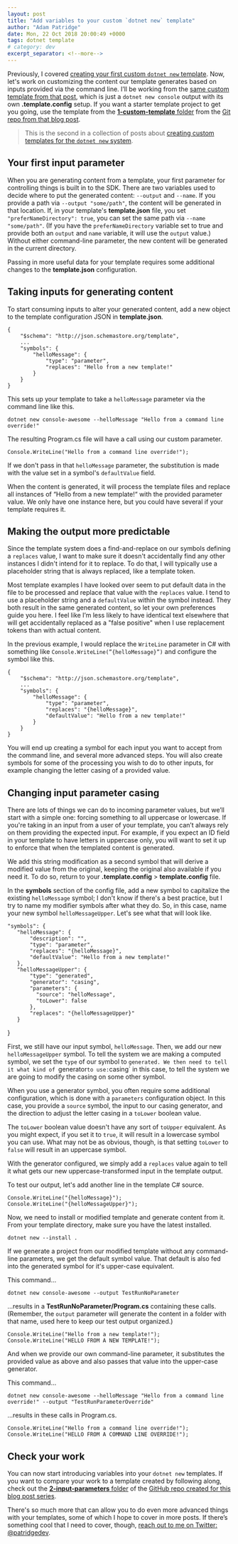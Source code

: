```yaml
---
layout: post
title: "Add variables to your custom `dotnet new` template"
author: "Adam Patridge"
date: Mon, 22 Oct 2018 20:00:49 +0000
tags: dotnet template
# category: dev
excerpt_separator: <!--more-->
---
```


Previously, I covered [creating your first custom `dotnet new` template](https://www.patridgedev.com/2018/10/09/making-a-custom-dotnet-new-template/). Now, let's work on customizing the content our template generates based on inputs provided via the command line. I’ll be working from the [same custom template from that post](https://www.patridgedev.com/2018/10/09/making-a-custom-dotnet-new-template/), which is just a `dotnet new console` output with its own **.template.config** setup. If you want a starter template project to get you going, use the template from the [**1-custom-template** folder](https://github.com/patridge/demo-custom-dotnet-template/tree/master/1-custom-template) from the [Git repo from that blog post](https://github.com/patridge/demo-custom-dotnet-template).

> This is the second in a collection of posts about [creating custom templates for the `dotnet new` system](https://www.patridgedev.com/tag/template/).

<!--more-->

## Your first input parameter

When you are generating content from a template, your first parameter for controlling things is built in to the SDK. There are two variables used to decide where to put the generated content: `--output` and `--name`. If you provide a path via `--output "some/path"`, the content will be generated in that location. If, in your template's **template.json** file, you set `"preferNameDirectory": true`, you can set the same path via `--name "some/path"`. (If you have the `preferNameDirectory` variable set to true and provide both an `output` and `name` variable, it will use the `output` value.) Without either command-line parameter, the new content will be generated in the current directory.

Passing in more useful data for your template requires some additional changes to the **template.json** configuration.

## Taking inputs for generating content

To start consuming inputs to alter your generated content, add a new object to the template configuration JSON in **template.json**.

<!-- language: javascript -->

    {
        "$schema": "http://json.schemastore.org/template",
        ...
        "symbols": {
            "helloMessage": {
                "type": "parameter",
                "replaces": "Hello from a new template!"
            }
        }
    }

This sets up your template to take a `helloMessage` parameter via the command line like this.

<!-- language: bash -->

    dotnet new console-awesome --helloMessage "Hello from a command line override!"

The resulting Program.cs file will have a call using our custom parameter.

<!-- language:csharp -->

    Console.WriteLine("Hello from a command line override!");

If we don't pass in that `helloMessage` parameter, the substitution is made with the value set in  a symbol's `defaultValue` field.

When the content is generated, it will process the template files and replace all instances of “Hello from a new template!“ with the provided parameter value. We only have one instance here, but you could have several if your template requires it.

## Making the output more predictable

Since the template system does a find-and-replace on our symbols defining a `replaces` value, I want to make sure it doesn't accidentally find any other instances I didn't intend for it to replace. To do that, I will typically use a placeholder string that is always replaced, like a template token.

Most template examples I have looked over seem to put default data in the file to be processed and replace that value with the `replaces` value. I tend to use a placeholder string and a `defaultValue` within the symbol instead. They both result in the same generated content, so let your own preferences guide you here. I feel like I’m less likely to have identical text elsewhere that will get accidentally replaced as a "false positive" when I use replacement tokens than with actual content.

In the previous example, I would replace the `WriteLine` parameter in C# with something like `Console.WriteLine(”{helloMessage}”)` and configure the symbol like this.

<!-- language: json -->

    {
        "$schema": "http://json.schemastore.org/template",
        ...
        "symbols": {
            "helloMessage": {
                "type": "parameter",
                "replaces": "{helloMessage}",
                "defaultValue": "Hello from a new template!"
            }
        }
    }

You will end up creating a symbol for each input you want to accept from the command line, and several more advanced steps. You will also create symbols for some of the processing you wish to do to other inputs, for example changing the letter casing of a provided value.

## Changing input parameter casing

There are lots of things we can do to incoming parameter values, but we’ll start with a simple one: forcing something to all uppercase or lowercase. If you're taking in an input from a user of your template, you can’t always rely on them providing the expected input. For example, if you expect an ID field in your template to have letters in uppercase only, you will want to set it up to enforce that when the templated content is generated.

We add this string modification as a second symbol that will derive a modified value from the original, keeping the original also available if you need it. To do so, return to your **.template.config** > **template.config** file.

In the **symbols** section of the config file, add a new symbol to capitalize the existing `helloMessage` symbol; I don't know if there's a best practice, but I try to name my modifier symbols after what they do. So, in this case, name your new symbol `helloMessageUpper`. Let's see what that will look like.

<!-- language: json -->

    "symbols": {
       "helloMessage": {
           "description": "",
           "type": "parameter",
           "replaces": "{helloMessage}",
           "defaultValue": "Hello from a new template!"
       },
       "helloMessageUpper": {
           "type": "generated",
           "generator": "casing",
           "parameters": {
             "source": "helloMessage",
             "toLower": false
           },
           "replaces": "{helloMessageUpper}"
       }
   }

First, we still have our input symbol, `helloMessage`. Then, we add our new `helloMessageUpper` symbol. To tell the system we are making a computed symbol, we set the `type` of our symbol to `generated. We then need to tell it what kind of `generator` to use: `casing` in this case, to tell the system we are going to modify the casing on some other symbol.

When you use a generator symbol, you often require some additional configuration, which is done with a `parameters` configuration object. In this case, you provide a `source` symbol, the input to our casing generator, and the direction to adjust the letter casing in a `toLower` boolean value.

The `toLower` boolean value doesn't have any sort of `toUpper` equivalent. As you might expect, if you set it to `true`, it will result in a lowercase symbol you can use. What may not be as obvious, though, is that setting `toLower` to `false` will result in an uppercase symbol.

With the generator configured, we simply add a `replaces` value again to tell it what gets our new uppercase-transformed input in the template output.

To test our output, let's add another line in the template C# source.

<!-- language:csharp -->

    Console.WriteLine("{helloMessage}");
    Console.WriteLine("{helloMessageUpper}");

Now, we need to install or modified template and generate content from it. From your template directory, make sure you have the latest installed.

<!-- language:console -->

    dotnet new --install .

If we generate a project from our modified template without any command-line parameters, we get the default symbol value. That default is also fed into the generated symbol for it's upper-case equivalent.

This command…

<!-- language: bash -->

    dotnet new console-awesome --output TestRunNoParameter

…results in a **TestRunNoParameter/Program.cs** containing these calls. (Remember, the `output` parameter will generate the content in a folder with that name, used here to keep our test output organized.)

<!-- language:csharp -->

    Console.WriteLine("Hello from a new template!");
    Console.WriteLine("HELLO FROM A NEW TEMPLATE!");

And when we provide our own command-line parameter, it substitutes the provided value as above and also passes that value into the upper-case generator.

This command…

<!-- language: bash -->

    dotnet new console-awesome --helloMessage "Hello from a command line override!" --output "TestRunParameterOverride"

…results in these calls in Program.cs.

<!-- language:csharp -->

    Console.WriteLine("Hello from a command line override!");
    Console.WriteLine("HELLO FROM A COMMAND LINE OVERRIDE!");

## Check your work

You can now start introducing variables into your `dotnet new` templates. If you want to compare your work to a template created by following along, check out the [**2-input-parameters** folder](https://github.com/patridge/demo-custom-dotnet-template/tree/master/2-input-parameters) of the [GitHub repo created for this blog post series](https://github.com/patridge/demo-custom-dotnet-template).

There's so much more that can allow you to do even more advanced things with your templates, some of which I hope to cover in more posts. If there’s something cool that I need to cover, though, [reach out to me on Twitter: @patridgedev](https://twitter.com/patridgedev).
